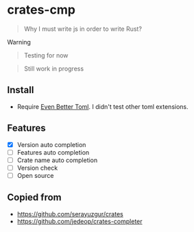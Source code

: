 # crates-cmp

> Why I must write js in order to write Rust?

> [!WARNING]

> Testing for now

> Still work in progress

## Install

- Require [Even Better Toml](https://marketplace.visualstudio.com/items?itemName=tamasfe.even-better-toml). I didn't test other toml extensions.

## Features

- [x] Version auto completion
- [ ] Features auto completion
- [ ] Crate name auto completion
- [ ] Version check
- [ ] Open source

## Copied from

- https://github.com/serayuzgur/crates
- https://github.com/jedeop/crates-completer
